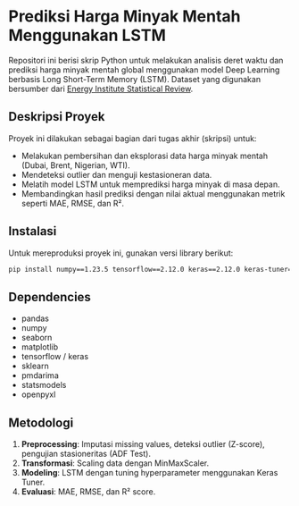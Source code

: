 # Prediksi Harga Minyak Mentah Menggunakan LSTM

Repositori ini berisi skrip Python untuk melakukan analisis deret waktu dan prediksi harga minyak mentah global menggunakan model Deep Learning berbasis Long Short-Term Memory (LSTM). Dataset yang digunakan bersumber dari [Energy Institute Statistical Review](https://www.energyinst.org/statistical-review).

## Deskripsi Proyek

Proyek ini dilakukan sebagai bagian dari tugas akhir (skripsi) untuk:

* Melakukan pembersihan dan eksplorasi data harga minyak mentah (Dubai, Brent, Nigerian, WTI).
* Mendeteksi outlier dan menguji kestasioneran data.
* Melatih model LSTM untuk memprediksi harga minyak di masa depan.
* Membandingkan hasil prediksi dengan nilai aktual menggunakan metrik seperti MAE, RMSE, dan R².

## Instalasi

Untuk mereproduksi proyek ini, gunakan versi library berikut:

```bash
pip install numpy==1.23.5 tensorflow==2.12.0 keras==2.12.0 keras-tuner==1.3.5 pmdarima==2.0.3 statsmodels==0.14.0 openpyxl==3.1.2
```

## Dependencies

* pandas
* numpy
* seaborn
* matplotlib
* tensorflow / keras
* sklearn
* pmdarima
* statsmodels
* openpyxl

## Metodologi

1. **Preprocessing**: Imputasi missing values, deteksi outlier (Z-score), pengujian stasioneritas (ADF Test).
2. **Transformasi**: Scaling data dengan MinMaxScaler.
3. **Modeling**: LSTM dengan tuning hyperparameter menggunakan Keras Tuner.
4. **Evaluasi**: MAE, RMSE, dan R² score.
